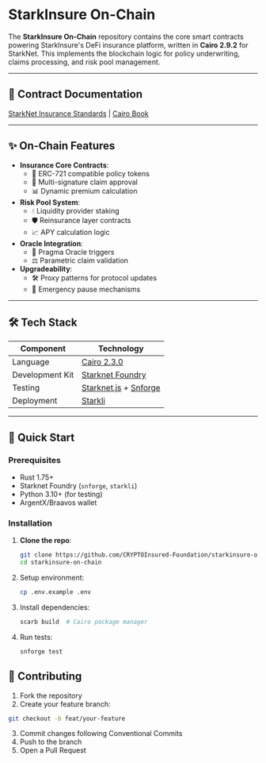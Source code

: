 # StarkInsure On-Chain

The **StarkInsure On-Chain** repository contains the core smart contracts powering StarkInsure's DeFi insurance platform, written in **Cairo 2.9.2** for StarkNet. This implements the blockchain logic for policy underwriting, claims processing, and risk pool management.

---

## 🔗 Contract Documentation  
[StarkNet Insurance Standards](https://docs.starknet.io/insurance-standards/) | [Cairo Book](https://book.cairo-lang.org/)

---

## ✨ On-Chain Features  
- **Insurance Core Contracts**:  
  - 📜 ERC-721 compatible policy tokens  
  - 🏦 Multi-signature claim approval  
  - 📊 Dynamic premium calculation  
- **Risk Pool System**:  
  - 💧 Liquidity provider staking  
  - 🛡️ Reinsurance layer contracts  
  - 📈 APY calculation logic  
- **Oracle Integration**:  
  - 🔗 Pragma Oracle triggers  
  - ⚖️ Parametric claim validation  
- **Upgradeability**:  
  - 🛠️ Proxy patterns for protocol updates  
  - 🔄 Emergency pause mechanisms  

---

## 🛠️ Tech Stack  
| Component           | Technology                                                                 |
|---------------------|---------------------------------------------------------------------------|
| Language           | [Cairo 2.3.0](https://www.cairo-lang.org/)                              |
| Development Kit    | [Starknet Foundry](https://foundry-rs.github.io/starknet-foundry/)       |
| Testing            | [Starknet.js](https://www.starknetjs.com/) + [Snforge](https://github.com/foundry-rs/starknet-foundry) |
| Deployment         | [Starkli](https://github.com/xJonathanLEI/starkli)                       |

---

## 🚀 Quick Start  

### Prerequisites  
- Rust 1.75+  
- Starknet Foundry (`snforge`, `starkli`)  
- Python 3.10+ (for testing)  
- ArgentX/Braavos wallet  

### Installation  
1. **Clone the repo**:  
   ```bash
   git clone https://github.com/CRYPTOInsured-Foundation/starkinsure-on-chain.git
   cd starkinsure-on-chain
   ```
2. Setup environment:
   ```bash
   cp .env.example .env
   ```
3. Install dependencies:
   ```bash
   scarb build  # Cairo package manager
   ```
4. Run tests:
   ```bash
   snforge test
   ```
## 🤝 Contributing

1. Fork the repository
2. Create your feature branch:
```bash
git checkout -b feat/your-feature
```
3. Commit changes following Conventional Commits
4. Push to the branch
5. Open a Pull Request
